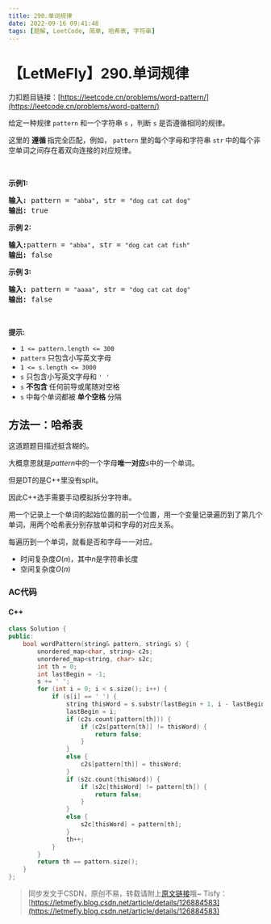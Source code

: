 ```yaml
---
title: 290.单词规律
date: 2022-09-16 09:41:48
tags: [题解, LeetCode, 简单, 哈希表, 字符串]
---
```


# 【LetMeFly】290.单词规律

力扣题目链接：[https://leetcode.cn/problems/word-pattern/](https://leetcode.cn/problems/word-pattern/)

<p>给定一种规律 <code>pattern</code>&nbsp;和一个字符串&nbsp;<code>s</code>&nbsp;，判断 <code>s</code>&nbsp;是否遵循相同的规律。</p>

<p>这里的&nbsp;<strong>遵循&nbsp;</strong>指完全匹配，例如，&nbsp;<code>pattern</code>&nbsp;里的每个字母和字符串&nbsp;<code>str</code><strong>&nbsp;</strong>中的每个非空单词之间存在着双向连接的对应规律。</p>

<p>&nbsp;</p>

<p><strong>示例1:</strong></p>

<pre>
<strong>输入:</strong> pattern = <code>"abba"</code>, str = <code>"dog cat cat dog"</code>
<strong>输出:</strong> true</pre>

<p><strong>示例 2:</strong></p>

<pre>
<strong>输入:</strong>pattern = <code>"abba"</code>, str = <code>"dog cat cat fish"</code>
<strong>输出:</strong> false</pre>

<p><strong>示例 3:</strong></p>

<pre>
<strong>输入:</strong> pattern = <code>"aaaa"</code>, str = <code>"dog cat cat dog"</code>
<strong>输出:</strong> false</pre>

<p>&nbsp;</p>

<p><strong>提示:</strong></p>

<ul>
	<li><code>1 &lt;= pattern.length &lt;= 300</code></li>
	<li><code>pattern</code>&nbsp;只包含小写英文字母</li>
	<li><code>1 &lt;= s.length &lt;= 3000</code></li>
	<li><code>s</code>&nbsp;只包含小写英文字母和&nbsp;<code>' '</code></li>
	<li><code>s</code>&nbsp;<strong>不包含</strong> 任何前导或尾随对空格</li>
	<li><code>s</code>&nbsp;中每个单词都被 <strong>单个空格 </strong>分隔</li>
</ul>


    
## 方法一：哈希表

这道题题目描述挺含糊的。

大概意思就是$pattern$中的一个字母**唯一对应**$s$中的一个单词。

但是DT的是C++里没有split。

因此C++选手需要手动模拟拆分字符串。

用一个记录上一个单词的起始位置的前一个位置，用一个变量记录遍历到了第几个单词，用两个哈希表分别存放单词和字母的对应关系。

每遍历到一个单词，就看是否和字母一一对应。

+ 时间复杂度$O(n)$，其中$n$是字符串长度
+ 空间复杂度$O(n)$

### AC代码

#### C++

```cpp
class Solution {
public:
    bool wordPattern(string& pattern, string& s) {
        unordered_map<char, string> c2s;
        unordered_map<string, char> s2c;
        int th = 0;
        int lastBegin = -1;
        s += ' ';
        for (int i = 0; i < s.size(); i++) {
            if (s[i] == ' ') {
                string thisWord = s.substr(lastBegin + 1, i - lastBegin - 1);
                lastBegin = i;
                if (c2s.count(pattern[th])) {
                    if (c2s[pattern[th]] != thisWord) {
                        return false;
                    }
                }
                else {
                    c2s[pattern[th]] = thisWord;
                }
                if (s2c.count(thisWord)) {
                    if (s2c[thisWord] != pattern[th]) {
                        return false;
                    }
                }
                else {
                    s2c[thisWord] = pattern[th];
                }
                th++;
            }
        }
        return th == pattern.size();
    }
};
```

> 同步发文于CSDN，原创不易，转载请附上[原文链接](https://blog.tisfy.eu.org/2022/09/16/LeetCode%200290.%E5%8D%95%E8%AF%8D%E8%A7%84%E5%BE%8B/)哦~
> Tisfy：[https://letmefly.blog.csdn.net/article/details/126884583](https://letmefly.blog.csdn.net/article/details/126884583)
